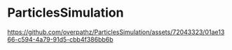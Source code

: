 # ParticlesSimulation

https://github.com/overpathz/ParticlesSimulation/assets/72043323/01ae1366-c594-4a79-91d5-cbb4f386bb6b

